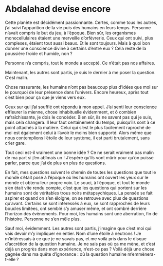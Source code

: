 # Abdalahad devise encore

Cette planète est décidément passionnante.
Certes, comme tous les autres, j’ai suivi l’apparition de la vie puis des humains en leurs temps.
Personne n’avait compris le but du jeu, à l’époque.
Bien sûr, les organismes monocellulaires étaient une merveille d’orfèvrerie.
Ceux qui ont suivi, plus complexes, étaient tout aussi beaux.
Et le sont toujours.
Mais à quoi bon donner une conscience divine à certains d’entre eux ?
Cela reste de la poussière froide et humide, non ?

Personne n’a compris, tout le monde a accepté. Ce n’était pas nos affaires.

Maintenant, les autres sont partis, je suis le dernier à me poser la question. C’est malin.

Chose rassurante, les humains n’ont pas beaucoup plus d’idées que moi sur le pourquoi de leur présence dans l’univers.
Encore heureux, après tout c’est bien pour ça que je viens vers eux.

Ceux sur qui j’ai soufflé ont répondu à mon appel.
J’ai senti leur conscience effleurer la mienne, chose inhabituelle évidemment, et ô combien rafraîchissante, je dois le concéder.
Bien sûr, ils ne savent pas qui je suis, mais cela changera.
Il leur faut certainement du temps, puisqu’ils sont à ce point attachés à la matière.
Celui qui s’est le plus facilement raproché de moi est également celui à l’avoir le moins bien supporté.
Alors même que nous contemplions l’étoile de leur système, il est parti brutalement, sans crier gare.

Tout ceci est-il vraiment une bonne idée ?
Ce ne serait vraiment pas malin de ma part si j’en abîmais un !
J’espère qu’ils vont mûrir pour qu’on puisse parler, parce que j’ai de plus en plus de questions.

En fait, mes questions suivent le chemin de toutes les questions que tout le monde s’était posé à l’époque où les humains ont ouvert les yeux sur le monde et obtenu leur propre voix.
Le souci, à l’époque, et tout le monde s’en était vite rendu compte, c’est que les questions qui portent sur les humains sont de véritables trous noirs métapsychiques.
La pensée se fait aspirer et quand on s’en éloigne, on se retrouve avec plus de questions qu’avant.
Certains se sont intéressés à eux, se sont rapprochés de leurs boucles limitées, ont semblé s’y amuser même, et ont sombré derrière l’horizon des évènements.
Pour moi, les humains sont une aberration, fin de l’histoire.
Personne ne s’en mêle plus.

Sauf moi, évidemment.
Les autres sont partis, j’imagine que c’est moi qui vais devoir m’y impliquer en entier.
Nom d’une étoile à neutrons !
Je m’intéressais à ce que je ne savais pas, et me voilà pris dans le disque d’accrétion de la question humaine.
Je ne sais pas où ça me mène, et c’est déjà un progrès dans mon expérience, n’est-ce pas ?
Voilà déjà une chose gagnée dans ma quête d’ignorance : où la question humaine m’emmènera-t-elle ?
